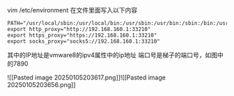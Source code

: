 vim /etc/environment
在文件里面写入以下内容
```
PATH="/usr/local/sbin:/usr/local/bin:/usr/sbin:/usr/bin:/sbin:/bin:/usr/games:/usr/local/games:/snap/bin"
export http_proxy="http://192.168.160.1:33210"
export https_proxy="https://192.168.160.1:33210"
export socks_proxy="socks5://192.168.160.1:33210"
```
其中的IP地址是vmware8的ipv4属性中的ip地址
端口号是梯子的端口号，如图中的7890

![[Pasted image 20250105203617.png]]![[Pasted image 20250105203656.png]]